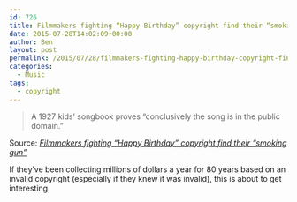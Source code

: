 ```yaml
---
id: 726
title: Filmmakers fighting “Happy Birthday” copyright find their “smoking gun”
date: 2015-07-28T14:02:09+00:00
author: Ben
layout: post
permalink: /2015/07/28/filmmakers-fighting-happy-birthday-copyright-find-their-smoking-gun/
categories:
  - Music
tags:
  - copyright
---
```

> A 1927 kids&#8217; songbook proves &#8220;conclusively the song is in the public domain.&#8221;

Source: _[Filmmakers fighting “Happy Birthday” copyright find their “smoking gun”](http://arstechnica.com/apple/2015/07/filmmakers-fighting-happy-birthday-copyright-find-their-smoking-gun/)_

If they&#8217;ve been collecting millions of dollars a year for 80 years based on an invalid copyright (especially if they knew it was invalid), this is about to get interesting.

&nbsp;

&nbsp;